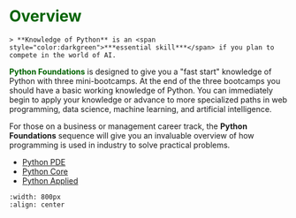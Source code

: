  # <font color ="darkgreen">Overview</font>


```{div} styled-quote
> **Knowledge of Python** is an <span style="color:darkgreen">***essential skill***</span> if you plan to compete in the world of AI.
```

<span style="color:darkgreen">**Python Foundations**</span> is designed to give you a "fast start" knowledge of Python with three mini-bootcamps. At the end of the three bootcamps you should have a basic working knowledge of Python. You can immediately begin to apply your knowledge or advance to more specialized paths in web programming, data science, machine learning, and artificial intelligence. 

For those on a business or management career track, the **Python Foundations** sequence will give you an invaluable overview of how programming is used in industry to solve practical problems.


- [Python PDE](pypde.md)
- [Python Core](pycore.md)
- [Python Applied](pyapplied.md)


```{image} /images/pyfoundbootcamps.png
:width: 800px
:align: center
```
